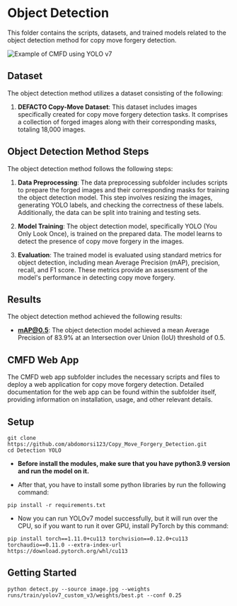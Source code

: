 # Object Detection

This folder contains the scripts, datasets, and trained models related to the object detection method for copy move forgery detection.

![Example of CMFD using YOLO v7](https://github.com/abdomorsi123/Copy_Move_Forgery_Detection/Detection_YOLO/runs/detect/test/0_000000040813.jpg)

## Dataset

The object detection method utilizes a dataset consisting of the following:

1. **DEFACTO Copy-Move Dataset**: This dataset includes images specifically created for copy move forgery detection tasks. It comprises a collection of forged images along with their corresponding masks, totaling 18,000 images.

## Object Detection Method Steps

The object detection method follows the following steps:

1. **Data Preprocessing**: The data preprocessing subfolder includes scripts to prepare the forged images and their corresponding masks for training the object detection model. This step involves resizing the images, generating YOLO labels, and checking the correctness of these labels. Additionally, the data can be split into training and testing sets.

2. **Model Training**: The object detection model, specifically YOLO (You Only Look Once), is trained on the prepared data. The model learns to detect the presence of copy move forgery in the images.

3. **Evaluation**: The trained model is evaluated using standard metrics for object detection, including mean Average Precision (mAP), precision, recall, and F1 score. These metrics provide an assessment of the model's performance in detecting copy move forgery.

## Results

The object detection method achieved the following results:

- **mAP@0.5**: The object detection model achieved a mean Average Precision of 83.9% at an Intersection over Union (IoU) threshold of 0.5.

## CMFD Web App

The CMFD web app subfolder includes the necessary scripts and files to deploy a web application for copy move forgery detection. Detailed documentation for the web app can be found within the subfolder itself, providing information on installation, usage, and other relevant details.

## Setup

```shell
git clone https://github.com/abdomorsi123/Copy_Move_Forgery_Detection.git
cd Detection YOLO
```

- **Before install the modules, make sure that you have python3.9 version and run the model on it.**

- After that, you have to install some python libraries by run the following command:

```shell
pip install -r requirements.txt
```

- Now you can run YOLOv7 model successfully, but it will run over the CPU, so if you want to run it over GPU, install PyTorch by this command:

```shell
pip install torch==1.11.0+cu113 torchvision==0.12.0+cu113 torchaudio==0.11.0 --extra-index-url https://download.pytorch.org/whl/cu113
```

## Getting Started

```shell
python detect.py --source image.jpg --weights runs/train/yolov7_custom_v3/weights/best.pt --conf 0.25
```
